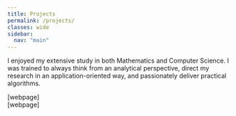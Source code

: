 ```yaml
---
title: Projects
permalink: /projects/
classes: wide
sidebar:
  nav: "main"
---
```

I enjoyed my extensive study in both Mathematics and Computer Science.
I was trained to always think from an analytical perspective, direct my research in an application-oriented way, and passionately deliver practical algorithms.

<div class="pub_row">
  <div class="pub_img">
    <img src="">
  </div>
  <div class="pub_txt">
    <title>Single depth camera based hand detection and tracking</title>
    [webpage]
  </div>
</div>

<div class="pub_row">
  <div class="pub_img">
    <img src="">
  </div>
  <div class="pub_txt">
    <title>DSLR camera array based human body reconstruction</title>
    [webpage]
  </div>
</div>
